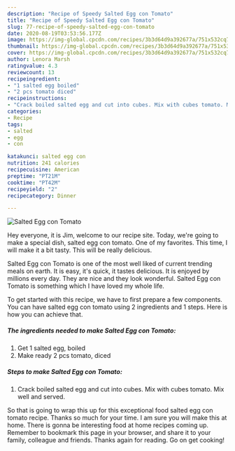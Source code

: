 ```yaml
---
description: "Recipe of Speedy Salted Egg con Tomato"
title: "Recipe of Speedy Salted Egg con Tomato"
slug: 77-recipe-of-speedy-salted-egg-con-tomato
date: 2020-08-19T03:53:56.177Z
image: https://img-global.cpcdn.com/recipes/3b3d64d9a392677a/751x532cq70/salted-egg-con-tomato-recipe-main-photo.jpg
thumbnail: https://img-global.cpcdn.com/recipes/3b3d64d9a392677a/751x532cq70/salted-egg-con-tomato-recipe-main-photo.jpg
cover: https://img-global.cpcdn.com/recipes/3b3d64d9a392677a/751x532cq70/salted-egg-con-tomato-recipe-main-photo.jpg
author: Lenora Marsh
ratingvalue: 4.3
reviewcount: 13
recipeingredient:
- "1 salted egg boiled"
- "2 pcs tomato diced"
recipeinstructions:
- "Crack boiled salted egg and cut into cubes. Mix with cubes tomato. Mix well and served."
categories:
- Recipe
tags:
- salted
- egg
- con

katakunci: salted egg con 
nutrition: 241 calories
recipecuisine: American
preptime: "PT21M"
cooktime: "PT42M"
recipeyield: "2"
recipecategory: Dinner

---
```



![Salted Egg con Tomato](https://img-global.cpcdn.com/recipes/3b3d64d9a392677a/751x532cq70/salted-egg-con-tomato-recipe-main-photo.jpg)

Hey everyone, it is Jim, welcome to our recipe site. Today, we're going to make a special dish, salted egg con tomato. One of my favorites. This time, I will make it a bit tasty. This will be really delicious.



Salted Egg con Tomato is one of the most well liked of current trending meals on earth. It is easy, it's quick, it tastes delicious. It is enjoyed by millions every day. They are nice and they look wonderful. Salted Egg con Tomato is something which I have loved my whole life.


To get started with this recipe, we have to first prepare a few components. You can have salted egg con tomato using 2 ingredients and 1 steps. Here is how you can achieve that.

<!--inarticleads1-->

##### The ingredients needed to make Salted Egg con Tomato:

1. Get 1 salted egg, boiled
1. Make ready 2 pcs tomato, diced




<!--inarticleads2-->

##### Steps to make Salted Egg con Tomato:

1. Crack boiled salted egg and cut into cubes. Mix with cubes tomato. Mix well and served.




So that is going to wrap this up for this exceptional food salted egg con tomato recipe. Thanks so much for your time. I am sure you will make this at home. There is gonna be interesting food at home recipes coming up. Remember to bookmark this page in your browser, and share it to your family, colleague and friends. Thanks again for reading. Go on get cooking!

